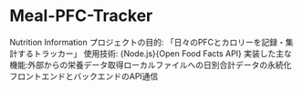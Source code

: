 # Meal-PFC-Tracker
Nutrition Information
プロジェクトの目的: 「日々のPFCとカロリーを記録・集計するトラッカー」
使用技術: {Node.js}{Open Food Facts API} 
実装した主な機能:外部からの栄養データ取得ローカルファイルへの日別合計データの永続化フロントエンドとバックエンドのAPI通信
